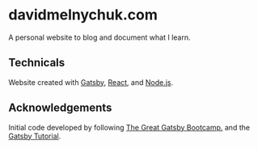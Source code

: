 # davidmelnychuk.com

A personal website to blog and document what I learn.

## Technicals

Website created with [Gatsby](https://www.gatsbyjs.org/), [React](https://reactjs.org/), and [Node.js](https://nodejs.org/en/). 

## Acknowledgements
Initial code developed by following [The Great Gatsby Bootcamp.](https://youtu.be/8t0vNu2fCCM) and the [Gatsby Tutorial](https://www.gatsbyjs.com/tutorial/).